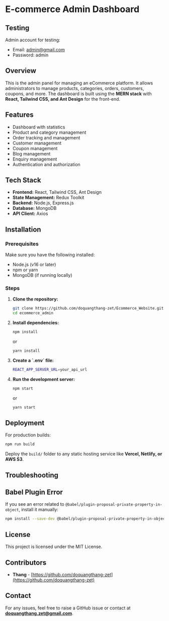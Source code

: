 # E-commerce Admin Dashboard

## Testing

Admin account for testing:

- Email: [admin@gmail.com](mailto\:admin@gmail.com)
- Password: admin

## Overview

This is the admin panel for managing an eCommerce platform. It allows administrators to manage products, categories, orders, customers, coupons, and more. The dashboard is built using the **MERN stack** with **React, Tailwind CSS, and Ant Design** for the front-end.

## Features

- Dashboard with statistics
- Product and category management
- Order tracking and management
- Customer management
- Coupon management
- Blog management
- Enquiry management
- Authentication and authorization

## Tech Stack

- **Frontend:** React, Tailwind CSS, Ant Design
- **State Management:** Redux Toolkit
- **Backend:** Node.js, Express.js
- **Database:** MongoDB
- **API Client:** Axios

## Installation

### Prerequisites

Make sure you have the following installed:

- Node.js (v16 or later)
- npm or yarn
- MongoDB (if running locally)

### Steps

1. **Clone the repository:**

   ```sh
   git clone https://github.com/doquangthang-zet/Ecommerce_Website.git
   cd ecommerce_admin
   ```

2. **Install dependencies:**

   ```sh
   npm install
   ```

   or

   ```sh
   yarn install
   ```

3. **Create a ********************************************************************************************\`.env\`******************************************************************************************** file:**

   ```sh
   REACT_APP_SERVER_URL=your_api_url
   ```

4. **Run the development server:**

   ```sh
   npm start
   ```

   or

   ```sh
   yarn start
   ```

## Deployment

For production builds:

```sh
npm run build
```

Deploy the `build/` folder to any static hosting service like **Vercel, Netlify, or AWS S3**.

## Troubleshooting

## Babel Plugin Error

If you see an error related to `@babel/plugin-proposal-private-property-in-object`, install it manually:

```sh
npm install --save-dev @babel/plugin-proposal-private-property-in-object
```

## License

This project is licensed under the MIT License.

## Contributors

- **Thang** - [https://github.com/doquangthang-zet](https://github.com/doquangthang-zet)

## Contact

For any issues, feel free to raise a GitHub issue or contact at **[doquangthang.zet@gmail.com](mailto\:doquangthang.zet@gmail.com)**.


